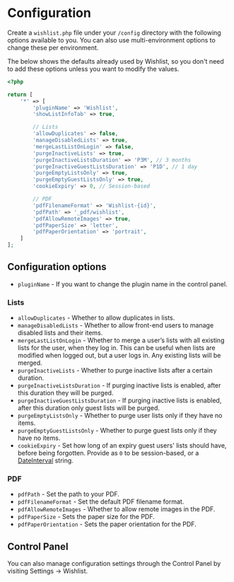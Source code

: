 # Configuration
Create a `wishlist.php` file under your `/config` directory with the following options available to you. You can also use multi-environment options to change these per environment.

The below shows the defaults already used by Wishlist, so you don't need to add these options unless you want to modify the values.

```php
<?php

return [
    '*' => [
        'pluginName' => 'Wishlist',
        'showListInfoTab' => true,

        // Lists
        'allowDuplicates' => false,
        'manageDisabledLists' => true,
        'mergeLastListOnLogin' => false,
        'purgeInactiveLists' => true,
        'purgeInactiveListsDuration' => 'P3M', // 3 months
        'purgeInactiveGuestListsDuration' => 'P1D', // 1 day
        'purgeEmptyListsOnly' => true,
        'purgeEmptyGuestListsOnly' => true,
        'cookieExpiry' => 0, // Session-based

        // PDF
        'pdfFilenameFormat' => 'Wishlist-{id}',
        'pdfPath' => '_pdf/wishlist',
        'pdfAllowRemoteImages' => true,
        'pdfPaperSize' => 'letter',
        'pdfPaperOrientation' => 'portrait',
    ]
];
```

## Configuration options
- `pluginName` - If you want to change the plugin name in the control panel.

### Lists
- `allowDuplicates` - Whether to allow duplicates in lists.
- `manageDisabledLists` - Whether to allow front-end users to manage disabled lists and their items.
- `mergeLastListOnLogin` - Whether to merge a user’s lists with all existing lists for the user, when they log in. This can be useful when lists are modified when logged out, but a user logs in. Any existing lists will be merged.
- `purgeInactiveLists` - Whether to purge inactive lists after a certain duration.
- `purgeInactiveListsDuration` - If purging inactive lists is enabled, after this duration they will be purged.
- `purgeInactiveGuestListsDuration` - If purging inactive lists is enabled, after this duration only guest lists will be purged.
- `purgeEmptyListsOnly` - Whether to purge user lists only if they have no items.
- `purgeEmptyGuestListsOnly` - Whether to purge guest lists only if they have no items.
- `cookieExpiry` - Set how long of an expiry guest users' lists should have, before being forgotten. Provide as `0` to be session-based, or a [DateInterval](https://www.php.net/manual/en/dateinterval.format.php) string.

### PDF
- `pdfPath` - Set the path to your PDF.
- `pdfFilenameFormat` - Set the default PDF filename format.
- `pdfAllowRemoteImages` - Whether to allow remote images in the PDF.
- `pdfPaperSize` - Sets the paper size for the PDF.
- `pdfPaperOrientation` - Sets the paper orientation for the PDF.

## Control Panel
You can also manage configuration settings through the Control Panel by visiting Settings → Wishlist.
